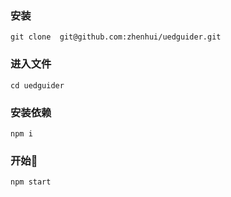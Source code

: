 ### 安装
```
git clone  git@github.com:zhenhui/uedguider.git
```

### 进入文件
```
cd uedguider
```

### 安装依赖
```
npm i
```

### 开始
```
npm start
```
